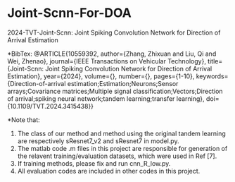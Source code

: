 # Joint-Scnn-For-DOA
2024-TVT-Joint-Scnn: Joint Spiking Convolution Network for Direction of Arrival Estimation

*BibTex:
@ARTICLE{10559392,
  author={Zhang, Zhixuan and Liu, Qi and Wei, Zhenao},
  journal={IEEE Transactions on Vehicular Technology}, 
  title={Joint-Scnn: Joint Spiking Convolution Network for Direction of Arrival Estimation}, 
  year={2024},
  volume={},
  number={},
  pages={1-10},
  keywords={Direction-of-arrival estimation;Estimation;Neurons;Sensor arrays;Covariance matrices;Multiple signal classification;Vectors;Direction of arrival;spiking neural network;tandem learning;transfer learning},
  doi={10.1109/TVT.2024.3415438}}
  
*Note that:
1) The class of our method and method using the original tandem learning are respectively sResnet7_v2 and sResnet7 in model.py.
2) The matlab code .m files in this project are responsible for generation of the relavent training/evaluation datasets, which were used in Ref [7].
3) If training methods, please fix and run cnn_R_low.py.
4) All evaluation codes are included in other codes in this project.

